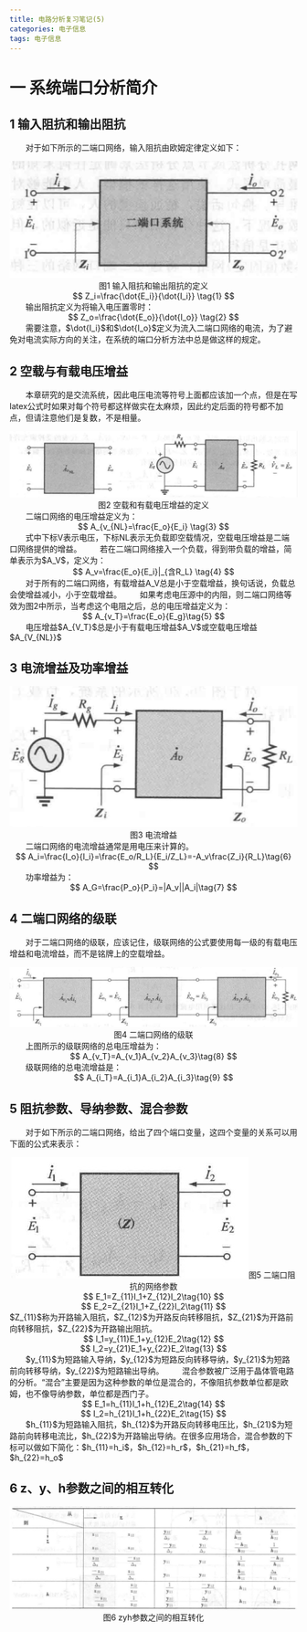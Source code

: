 ```yaml
---
title: 电路分析复习笔记(5)
categories: 电子信息  
tags: 电子信息 
---
```


# 一 系统端口分析简介

## 1 输入阻抗和输出阻抗
　　对于如下所示的二端口网络，输入阻抗由欧姆定律定义如下：
<div align=center><img src="/public/image/电路分析复习笔记/输入阻抗和输出阻抗的定义.jpg"/>图1 输入阻抗和输出阻抗的定义</div>
<div><center>
$$ 
Z_i=\frac{\dot{E_i}}{\dot{I_i}} \tag{1} 
$$
</center></div>
　　输出阻抗定义为将输入电压置零时：
<div><center>
$$ 
Z_o=\frac{\dot{E_o}}{\dot{I_o}} \tag{2} 
$$
</center></div>
　　需要注意，$\dot{I_i}$和$\dot{I_o}$定义为流入二端口网络的电流，为了避免对电流实际方向的关注，在系统的端口分析方法中总是做这样的规定。

## 2 空载与有载电压增益
　　本章研究的是交流系统，因此电压电流等符号上面都应该加一个点，但是在写latex公式时如果对每个符号都这样做实在太麻烦，因此约定后面的符号都不加点，但请注意他们是复数，不是相量。
<div align=center><img src="/public/image/电路分析复习笔记/空载和有载电压增益的定义.jpg"/>图2 空载和有载电压增益的定义</div>
　　二端口网络的电压增益定义为：
<div><center>
$$ 
A_{v_{NL}=\frac{E_o}{E_i} \tag{3} 
$$
</center></div>
　　式中下标V表示电压，下标NL表示无负载即空载情况，空载电压增益是二端口网络提供的增益。  
　　若在二端口网络接入一个负载，得到带负载的增益，简单表示为$A_V$，定义为：
<div><center>
$$ 
A_v=\frac{E_o}{E_i}|_{含R_L} \tag{4} 
$$
</center></div>
　　对于所有的二端口网络，有载增益A_V总是小于空载增益，换句话说，负载总会使增益减小，小于空载增益。  
　　如果考虑电压源中的内阻，则二端口网络等效为图2中所示，当考虑这个电阻之后，总的电压增益定义为：
<div><center>
$$ 
A_{v_T}=\frac{E_o}{E_g}\tag{5} 
$$
</center></div>
　　电压增益$A_{V_T}$总是小于有载电压增益$A_V$或空载电压增益$A_{V_{NL}}$

## 3 电流增益及功率增益
<div align=center><img src="/public/image/电路分析复习笔记/电流增益.jpg"/>图3 电流增益</div>
　　二端口网络的电流增益通常是用电压来计算的。
<div><center>
$$ 
A_i=\frac{I_o}{I_i}=\frac{E_o/R_L}{E_i/Z_L}=-A_v\frac{Z_i}{R_L}\tag{6} 
$$
</center></div>
　　功率增益为：
<div><center>
$$ 
A_G=\frac{P_o}{P_i}=|A_v||A_i|\tag{7} 
$$
</center></div>

## 4 二端口网络的级联
　　对于二端口网络的级联，应该记住，级联网络的公式要使用每一级的有载电压增益和电流增益，而不是铭牌上的空载增益。
<div align=center><img src="/public/image/电路分析复习笔记/二端口网络的级联.jpg"/>图4 二端口网络的级联</div>
　　上图所示的级联网络的总电压增益为：
<div><center>
$$ 
A_{v_T}=A_{v_1}A_{v_2}A_{v_3}\tag{8} 
$$
</center></div>
　　级联网络的总电流增益是：
<div><center>
$$ 
A_{i_T}=A_{i_1}A_{i_2}A_{i_3}\tag{9} 
$$
</center></div>

## 5 阻抗参数、导纳参数、混合参数
　　对于如下所示的二端口网络，给出了四个端口变量，这四个变量的关系可以用下面的公式来表示：
<div align=center><img src="/public/image/电路分析复习笔记/二端口阻抗的网络参数.jpg"/>图5 二端口阻抗的网络参数</div>
<div><center>
$$ 
E_1=Z_{11}I_1+Z_{12}I_2\tag{10} 
$$
</center></div>
<div><center>
$$ 
E_2=Z_{21}I_1+Z_{22}I_2\tag{11} 
$$
</center></div>
$Z_{11}$称为开路输入阻抗，$Z_{12}$为开路反向转移阻抗，$Z_{21}$为开路前向转移阻抗，$Z_{22}$为开路输出阻抗。
<div><center>
$$ 
I_1=y_{11}E_1+y_{12}E_2\tag{12} 
$$
</center></div>
<div><center>
$$ 
I_2=y_{21}E_1+y_{22}E_2\tag{13} 
$$
</center></div>
　　$y_{11}$为短路输入导纳，$y_{12}$为短路反向转移导纳，$y_{21}$为短路前向转移导纳，$y_{22}$为短路输出导纳。  
　　混合参数被广泛用于晶体管电路的分析。“混合”主要是因为这种参数的单位是混合的，不像阻抗参数单位都是欧姆，也不像导纳参数，单位都是西门子。
<div><center>
$$ 
E_1=h_{11}I_1+h_{12}E_2\tag{14} 
$$
</center></div>
<div><center>
$$ 
I_2=h_{21}I_1+h_{22}E_2\tag{15} 
$$
</center></div>
　　$h_{11}$为短路输入阻抗，$h_{12}$为开路反向转移电压比，$h_{21}$为短路前向转移电流比，$h_{22}$为开路输出导纳。在很多应用场合，混合参数的下标可以做如下简化：$h_{11}=h_i$，$h_{12}=h_r$，$h_{21}=h_f$，$h_{22}=h_o$

## 6 z、y、h参数之间的相互转化
<div align=center><img src="/public/image/电路分析复习笔记/zyh参数之间的相互转化.jpg"/>图6 zyh参数之间的相互转化</div>
